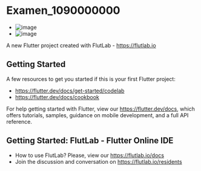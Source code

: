 # Examen_1090000000
- ![image](https://github.com/user-attachments/assets/b099b572-767d-4601-b040-a20496c90e3a)
- ![image](https://github.com/user-attachments/assets/07e13ad6-5650-41e5-ac8d-e620be11d51e)

A new Flutter project created with FlutLab - https://flutlab.io

## Getting Started

A few resources to get you started if this is your first Flutter project:

- https://flutter.dev/docs/get-started/codelab
- https://flutter.dev/docs/cookbook

For help getting started with Flutter, view our
https://flutter.dev/docs, which offers tutorials,
samples, guidance on mobile development, and a full API reference.

## Getting Started: FlutLab - Flutter Online IDE

- How to use FlutLab? Please, view our https://flutlab.io/docs
- Join the discussion and conversation on https://flutlab.io/residents
